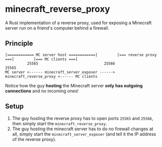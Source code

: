 # minecraft_reverse_proxy
A Rust implementation of a reverse proxy, used for exposing a Minecraft server run on a friend's computer behind a firewall.

## Principle

```
[============ MC server host ============]         [=== reverse proxy ===]         [=== MC clients ===]
          25565                              25566                         25565   
MC server <------ minecraft_server_exposer ------> minecraft_reverse_proxy <------ MC clients
```

Notice how the guy **hosting** the Minecraft server **only has outgoing connections** and no incoming ones!

## Setup

1. The guy hosting the reverse proxy has to open ports `25565` and `25566`, then simply start the `minecraft_reverse_proxy`.
2. The guy hosting the minecraft server has to do no firewall changes at all, simply start the `minecraft_server_exposer` (and tell it the IP address of the reverse proxy).
